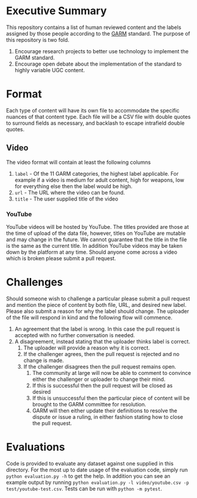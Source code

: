 # Executive Summary

This repository contains a list of human reviewed content and the labels assigned by those people according to the [GARM](https://wfanet.org/l/library/download/urn:uuid:7d484745-41cd-4cce-a1b9-a1b4e30928ea/garm+brand+safety+floor+suitability+framework+23+sept.pdf) standard.  The purpose of this repository is two fold.
1. Encourage research projects to better use technology to implement the GARM standard.
1. Encourage open debate about the implementation of the standard to highly variable UGC content.

# Format
Each type of content will have its own file to accommodate the specific nuances of that content type.  Each file will be a CSV file with double quotes to surround fields as necessary, and backlash to escape intrafield double quotes.

## Video
The video format will contain at least the following columns
1. `label` - Of the 11 GARM categories, the highest label applicable.  For example if a video is medium for adult content, high for weapons, low for everything else then the label would be high.
1. `url` - The URL where the video can be found.
1. `title` - The user supplied title of the video

### YouTube
YouTube videos will be hosted by YouTube.  The titles provided are those at the time of upload of the data file, however, titles on YouTube are mutable and may change in the future.  We cannot guarantee that the title in the file is the same as the current title.  In addition YouTube videos may be taken down by the platform at any time.  Should anyone come across a video which is broken please submit a pull request.

# Challenges
Should someone wish to challenge a particular please submit a pull request and mention the piece of content by both file, URL, and desired new label.  Please also submit a reason for why the label should change.  The uploader of the file will respond in kind and the following flow will commence.
1. An agreement that the label is wrong.  In this case the pull request is accepted with no further conversation is needed.
1. A disagreement, instead stating that the uploader thinks label is correct.
    1. The uploader will provide a reason why it is correct.
    1. If the challenger agrees, then the pull request is rejected and no change is made.
    1. If the challenger disagrees then the pull request remains open.
        1. The community at large will now be able to comment to convince either the challenger or uploader to change their mind.
        1. If this is successful then the pull request will be closed as desired
        1. If this is unsuccessful then the particular piece of content will be brought to the GARM committee for resolution.
        1. GARM will then either update their definitions to resolve the dispute or issue a ruling, in either fashion stating how to close the pull request.

# Evaluations
Code is provided to evaluate any dataset against one supplied in this directory.  For the most up to date usage of the evaluation code, simply run `python evaluation.py -h` to get the help.  In addition you can see an example output by running `python evaluation.py -l video/youtube.csv -p test/youtube-test.csv`.  Tests can be run with `python -m pytest`.